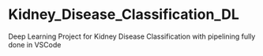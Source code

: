 # Kidney_Disease_Classification_DL
Deep Learning Project for Kidney Disease Classification with pipelining fully done in VSCode
